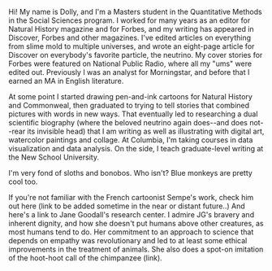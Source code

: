 Hi! My name is Dolly, and I'm a Masters student in the Quantitative Methods in the Social Sciences program. I worked for many years as an editor for Natural History magazine and for Forbes, and my writing has appeared in Discover, Forbes and other magazines. I've edited articles on everything from slime mold to multiple universes, and wrote an eight-page article for Discover on everybody's favorite particle, the neutrino. My cover stories for Forbes were featured on National Public Radio, where all my "ums" were edited out. Previously I was an analyst for Morningstar, and before that I earned an MA in English literature. 

At some point I started drawing pen-and-ink cartoons for Natural History and Commonweal, then graduated to trying to tell stories that combined pictures with words in new ways. That eventually led to researching a dual scientific biography (where the beloved neutrino again does--and does not--rear its invisible head) that I am writing as well as illustrating with digital art, watercolor paintings and collage. At Columbia, I'm taking courses in data visualization and data analysis. On the side, I teach graduate-level writing at the New School University.  

I'm very fond of sloths and bonobos. Who isn't? Blue monkeys are pretty cool too.

If you're not familiar with the French cartoonist Sempe's work, check him out here (link to be added sometime in the near or distant future..) And here's a link to Jane Goodall's research center. I admire JG's bravery and inherent dignity, and how she doesn't put humans above other creatures, as most humans tend to do. Her commitment to an approach to science that depends on empathy was revolutionary and led to at least some ethical improvements in the treatment of animals. She also does a spot-on imitation of the hoot-hoot call of the chimpanzee (link).  

 

